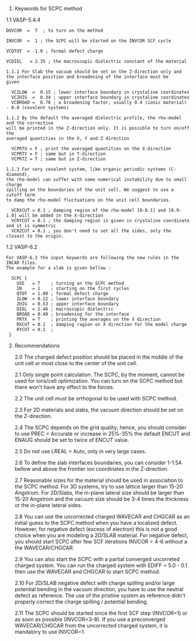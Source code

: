 1. Keywords for SCPC method

  1.1 VASP-5.4.4


    DOVCOR  =  T  ; to turn on the method

    INVCOR  =  1 ; the SCPC will be started on the INVCOR SCF cycle

    VCQTOT  = -1.0 ; formal defect charge

    VCDIEL   = 2.35 ; the macroscopic dielectric constant of the material 

    1.1.1 For Slab the vacuum should be set on the Z-direction only and 
    the interface position and broadening of the interface must be 
    given

      VCZLOW  =  0.15 ; lower interface boundary in crystaline coordinates
      VCZHIG  =  0.34 ; upper interface boundary in crystaline coordinates
      VCBROAD =  0.70 ; a broadening factor, usually 0.4 (ionic material) - 0.8 (covalent systems) 

    1.1.2 By the default the averaged dielectric profile, the rho-model and the corrective
    will be printed in the Z-direction only. It is possible to turn on/off the 
    averaged quantities in the X, Y and Z direction

      VCPRTX = F ; print the averaged quantities on the X-direction
      VCPRTY = F ; same but in Y-direction  
      VCPRTZ = T ; same but in Z-direction

    1.1.3 For very covalent system, like organic periodic systems (C-diamond),
    the rho-model can suffer with some numerical instability due to small charge 
    spilling on the boundaries of the unit cell. We suggest to use a cutoff term
    to damp the rho-model fluctuations on the unit cell boundaries. 

      VCRXCUT = 0.1 ; damping region of the rho-model [0-0.1] and [0.9-1.0] will be added in the X-direction 
      VCRYCUT = 0.1 ; the damping region is given in crystaline coordinate and it is symmetric
      VCRZCUT = 0.1 ; you don't need to set all the sides, only the closest to the origin.

  1.2 VASP-6.2

    For VASP-6.2 the input keywords are following the new rules in the INCAR files. 
    The example for a slab is given bellow :

      SCPC {
        USE   = T    ; turning on the SCPC method
        IN    = 1    ; starting on the first cycles
        QTOT  = 1.00 ; formal defect charge 
        ZLOW  = 0.22 ; lower interface boundary
        ZHIG  = 0.53 ; upper interface boundary
        DIEL  = 2.46 ; macroscopic dielectric
        BROAD = 0.40 ; broadening for the interface
        PRTX  = T    ; printing the averages on the X direction 
        RXCUT = 0.1  ; damping ragion on X direction for the model charge
        RYCUT = 0.1  ;
     }


2. Recommendations

   2.0 The charged defect position should be placed in the middle of the unit cell or most close to the 
   center of the unit cell.  

   2.1 Only single point calculation. The SCPC, by the moment, cannot be used for ions/cell optimization. 
   You can turn on the SCPC method but there won't have any effect to the forces. 

   2.2 The unit cell must be orthogonal to be used with SCPC method.

   2.3 For 2D materials and slabs, the vacuum direction should be set on the Z-direction. 

   2.4 The SCPC depends on the grid quality; hence, you should consider to use PREC = Accurate 
   or increase in 25%-35% the default ENCUT and ENAUG should be set to twice of ENCUT value. 

   2.5 Do not use LREAL = Auto, only in very large cases. 

   2.6 To define the slab interfaces boundaries, you can consider 1-1.5A bellow and above the 
   frontier ion coordinates in the Z-direction. 

   2.7 Reasonable sizes for the material should be used in association to the SCPC method. 
   For 3D systems, try to use lattice larger than 15-20 Angstrom. For 2D/Slabs, the in-plane 
   lateral size should be larger than 15-20 Angstrom and the vacuum size should be 3-4 times 
   the thickness or the in-plane lateral sides. 
 
   2.8 You can use the uncorrected charged WAVECAR and CHGCAR as an initial guess to the SCPC method 
   when you have a localized defect. However, for negative defect (excess of electron) this is 
   not a good choice when you are modeling a 2D/SLAB material. For negative defect, you should start 
   SCPC after few SCF iterations INVCOR = 4-6 without a the WAVECAR/CHGCAR. 

   2.9 You can also start the SCPC with a partial converged uncorreted charged system. You can run 
   the charged system with EDIFF = 5.0 - 0.1 then use the WAVECAR and CHGCAR to start SCPC
   method.     

   2.10 For 2D/SLAB negative defect with charge spilling and/or large potential bending in the vacuum 
   direction, you have to use the neutral defect as reference. The use of the pristine system as 
   reference didn't properly correct the charge spilling / potential bending. 

   2.11 The SCPC should be started since the first SCF step (INVCOR=1) or as soon as possible (INVCOR=3-8).
   If you use a preconverged WAVECAR/CHGCAR from the uncorrected charged system, it is mandatory to use 
   INVCOR=1.

